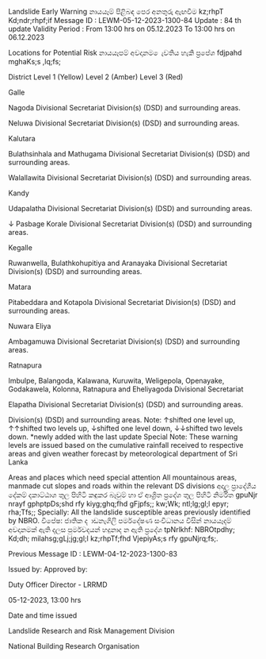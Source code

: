 Landslide Early Warning නායයෑම් පිළිබඳ පෙර අනතුරු ඇඟවීම kz;rhpT Kd;ndr;rhpf;if Message ID : LEWM-05-12-2023-1300-84 Update : 84 th update Validity Period : From 13:00 hrs on 05.12.2023 To 13:00 hrs on 06.12.2023

Locations for Potential Risk නායයෑපම් අවදානම ෙැවතිය හැකි ප්‍රපේශ fdjpahd mghaKs;s ,lq;fs;

District Level 1 (Yellow) Level 2 (Amber) Level 3 (Red)

Galle

Nagoda Divisional Secretariat Division(s) (DSD) and surrounding areas.

Neluwa Divisional Secretariat Division(s) (DSD) and surrounding areas.

Kalutara

Bulathsinhala and Mathugama Divisional Secretariat Division(s) (DSD) and surrounding areas.

Walallawita Divisional Secretariat Division(s) (DSD) and surrounding areas.

Kandy

Udapalatha Divisional Secretariat Division(s) (DSD) and surrounding areas.

↓ Pasbage Korale Divisional Secretariat Division(s) (DSD) and surrounding areas.

Kegalle

Ruwanwella, Bulathkohupitiya and Aranayaka Divisional Secretariat Division(s) (DSD) and surrounding areas.

Matara

Pitabeddara and Kotapola Divisional Secretariat Division(s) (DSD) and surrounding areas.

Nuwara Eliya

Ambagamuwa Divisional Secretariat Division(s) (DSD) and surrounding areas.

Ratnapura

Imbulpe, Balangoda, Kalawana, Kuruwita, Weligepola, Openayake, Godakawela, Kolonna, Ratnapura and Eheliyagoda Divisional Secretariat

Elapatha Divisional Secretariat Division(s) (DSD) and surrounding areas.

Division(s) (DSD) and surrounding areas. Note: ↑shifted one level up, ↑↑shifted two levels up, ↓shifted one level down, ↓↓shifted two levels down. *newly added with the last update Special Note: These warning levels are issued based on the cumulative rainfall received to respective areas and given weather forecast by meteorological department of Sri Lanka

Areas and places which need special attention All mountainous areas, manmade cut slopes and roads within the relevant DS divisions අදාල ප්‍රාදේශීය දේකම් දකාට්ඨාශ තුල පිහිටි කඳුකර බෑවුම් හා ඒ ආශ්‍රිත ප්‍රදේශ තුල පිහිටි නිර්මිත gpuNjr nrayf gphptpDs;shd rfy kiyg;ghq;fhd gFjpfs;; kw;Wk; ntl;lg;gl;l epyr; rha;Tfs;; Specially: All the landslide susceptible areas previously identified by NBRO. විපේෂ: ජාතික ද ාඩනැගිලි පර්මදේෂණ සංවිධානය විසින් නායයෑදම් අවදානමක් ඇති දලස පුර්මවදයන් හදුනාද න ඇති ප්‍රදේශ tpNrlkhf: NBROtpdhy; Kd;dh; milahsg;gLj;jg;gl;l kz;rhpTf;fhd VjepiyAs;s rfy gpuNjrq;fs;.

Previous Message ID : LEWM-04-12-2023-1300-83

Issued by: Approved by:

Duty Officer Director - LRRMD

05-12-2023, 13:00 hrs

Date and time issued

Landslide Research and Risk Management Division

National Building Research Organisation